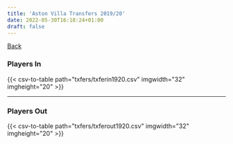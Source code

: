 ```yaml
---
title: 'Aston Villa Transfers 2019/20'
date: 2022-05-30T16:18:24+01:00
draft: false
---
```



[Back](/transfers/)

### Players In

{{< csv-to-table path="txfers/txferin1920.csv" imgwidth="32" imgheight="20" >}}

---

### Players Out

{{< csv-to-table path="txfers/txferout1920.csv" imgwidth="32" imgheight="20" >}}